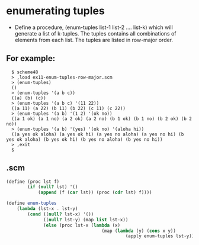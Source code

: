 # enumerating tuples
+ Define a procedure, (enum-tuples list-1 list-2 .... list-k) which will generate a list of k-tuples. The tuples contains all combinations of elements from each list.
  The tuples are listed in row-major order.
## For example:
      $ scheme48
      > ,load ex11-enum-tuples-row-major.scm
      > (enum-tuples) 
      ()
      > (enum-tuples '(a b c))
      ((a) (b) (c))
      > (enum-tuples '(a b c) '(11 22))
      ((a 11) (a 22) (b 11) (b 22) (c 11) (c 22))
      > (enum-tuples '(a b) '(1 2) '(ok no))
      ((a 1 ok) (a 1 no) (a 2 ok) (a 2 no) (b 1 ok) (b 1 no) (b 2 ok) (b 2 no))
      > (enum-tuples '(a b) '(yes) '(ok no) '(aloha hi))
      ((a yes ok aloha) (a yes ok hi) (a yes no aloha) (a yes no hi) (b yes ok aloha) (b yes ok hi) (b yes no aloha) (b yes no hi))
      > ,exit
      $ 
## .scm   
```scheme
(define (proc lst f)
        (if (null? lst) '()
            (append (f (car lst)) (proc (cdr lst) f))))

(define enum-tuples
    (lambda (lst-x . lst-y)
        (cond ((null? lst-x) '())
              ((null? lst-y) (map list lst-x))
              (else (proc lst-x (lambda (x)
                                    (map (lambda (y) (cons x y))
                                             (apply enum-tuples lst-y))))))))
```
